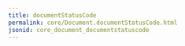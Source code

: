 ```yaml
---
title: documentStatusCode
permalink: core/Document.documentStatusCode.html
jsonid: core_document_documentstatuscode
---
```

